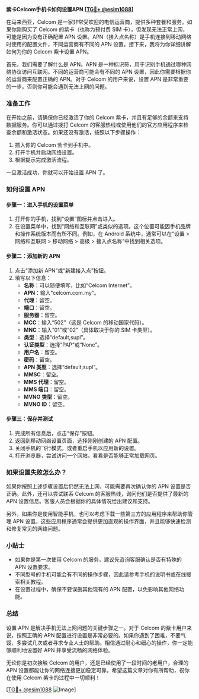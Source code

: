 **紫卡Celcom手机卡如何设置APN [[TG💪+ @esim1088](https://t.me/s/esim1088)]**

在马来西亚，Celcom 是一家非常受欢迎的电信运营商，提供多种套餐和服务。如果你刚购买了 Celcom 的紫卡（也称为预付费 SIM 卡），但发现无法正常上网，可能是因为没有正确配置 APN 设置。APN（接入点名称）是手机连接到移动网络时使用的配置文件，不同运营商有不同的 APN 设置。接下来，我将为你详细讲解如何为你的 Celcom 紫卡设置 APN。

首先，我们需要了解什么是 APN。APN 是一种标识符，用于识别手机通过哪种网络协议访问互联网。不同的运营商可能会有不同的 APN 设置，因此你需要根据你的运营商来配置正确的 APN。对于 Celcom 的用户来说，设置 APN 是非常重要的一步，否则你可能会遇到无法上网的问题。

### 准备工作

在开始之前，请确保你已经激活了你的 Celcom 紫卡，并且有足够的余额来支持数据服务。你可以通过拨打 Celcom 的客服热线或使用他们的官方应用程序来检查余额和激活状态。如果还没有激活，按照以下步骤操作：

1. 插入你的 Celcom 紫卡到手机中。
2. 打开手机并启动网络设置。
3. 根据提示完成激活流程。

一旦激活成功，你就可以开始设置 APN 了。

### 如何设置 APN

#### 步骤一：进入手机的设置菜单

1. 打开你的手机，找到“设置”图标并点击进入。
2. 在设置菜单中，找到“网络和互联网”或类似的选项。这个位置可能因手机品牌和操作系统版本而有所不同。例如，在 Android 系统中，通常可以在“设置 > 网络和互联网 > 移动网络 > 高级 > 接入点名称”中找到相关选项。

#### 步骤二：添加新的 APN

1. 点击“添加新 APN”或“新建接入点”按钮。
2. 填写以下信息：
   - **名称**：可以随便填写，比如“Celcom Internet”。
   - **APN**：输入“celcom.com.my”。
   - **代理**：留空。
   - **端口**：留空。
   - **服务器**：留空。
   - **MCC**：输入“502”（这是 Celcom 的移动国家代码）。
   - **MNC**：输入“01”或“02”（具体取决于你的 SIM 卡类型）。
   - **类型**：选择“default,supl”。
   - **认证类型**：选择“PAP”或“None”。
   - **用户名**：留空。
   - **密码**：留空。
   - **APN 类型**：选择“default,supl”。
   - **MMSC**：留空。
   - **MMS 代理**：留空。
   - **MMS 端口**：留空。
   - **MVNO 类型**：留空。
   - **MVNO ID**：留空。

#### 步骤三：保存并测试

1. 完成所有信息后，点击“保存”按钮。
2. 返回到移动网络设置页面，选择刚刚创建的 APN 配置。
3. 关闭手机的飞行模式，或者重启手机以应用新的设置。
4. 打开浏览器，尝试访问一个网站，看看是否能够正常加载网页。

### 如果设置失败怎么办？

如果你按照上述步骤设置后仍然无法上网，可能需要再次确认你的 APN 设置是否正确。此外，还可以尝试联系 Celcom 的客服热线，询问他们是否提供了最新的 APN 设置信息。客服人员会根据你的具体情况给出建议和支持。

另外，如果你是使用智能手机，也可以考虑下载一些第三方的应用程序来帮助你管理 APN 设置。这些应用程序通常会提供更加直观的操作界面，并且能够快速检测和修复常见的网络问题。

### 小贴士

- 如果你是第一次使用 Celcom 的服务，建议先咨询客服确认是否有特殊的 APN 设置要求。
- 不同型号的手机可能会有不同的操作步骤，因此请参考手机的说明书或在线搜索相关教程。
- 在设置过程中，确保不要误删其他现有的 APN 配置，以免影响其他网络功能。

### 总结

设置 APN 是解决手机无法上网问题的关键步骤之一。对于 Celcom 的紫卡用户来说，按照正确的 APN 配置进行设置是非常必要的。如果你遇到了困难，不要气馁，多尝试几次或者寻求专业人士的帮助。相信通过耐心和细心的操作，你一定能够顺利地设置好 APN 并享受流畅的网络体验。

无论你是初次接触 Celcom 的用户，还是已经使用了一段时间的老用户，合理的 APN 设置都能让你的网络连接更加稳定可靠。希望这篇文章对你有所帮助，祝你在使用 Celcom 紫卡的过程中一切顺利！

[[TG💪+ @esim1088](https://t.me/s/esim1088) ![Image](https://i.postimg.cc/4NQfJmqS/Snipaste-2025-05-13-00-14-12.png)]